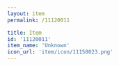 ```yaml
---
layout: item
permalink: /11120011

title: Item
id: '11120011'
item_name: 'Unknown'
icon_url: 'item/icon/11150023.png'
---
```

